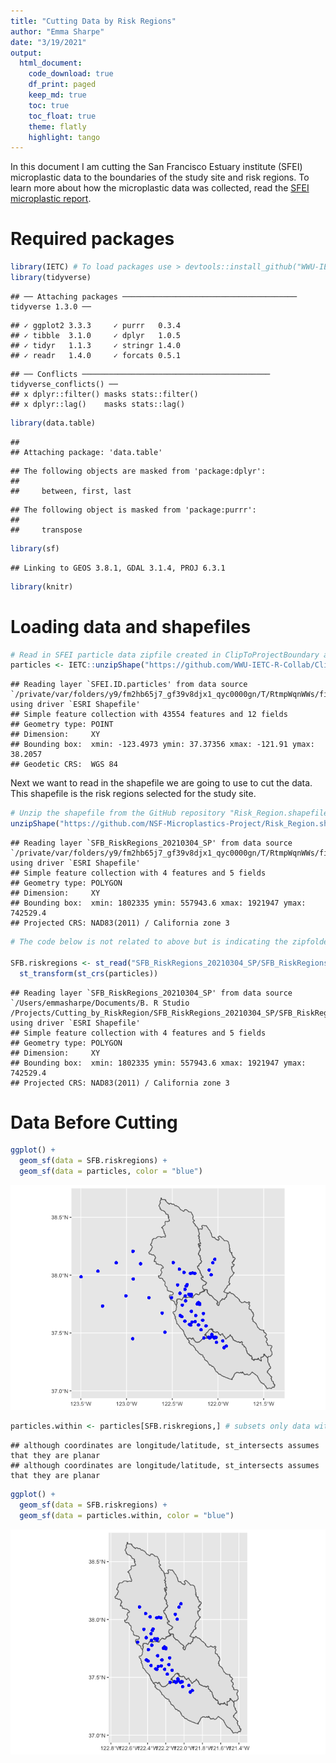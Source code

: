 ```yaml
---
title: "Cutting Data by Risk Regions"
author: "Emma Sharpe"
date: "3/19/2021"
output:
  html_document:
    code_download: true
    df_print: paged
    keep_md: true
    toc: true
    toc_float: true
    theme: flatly
    highlight: tango
---
```

In this document I am cutting the San Francisco Estuary institute (SFEI) microplastic data to the boundaries of the study site and risk regions. To learn more about how the microplastic data was collected, read the [SFEI microplastic report](https://www.sfei.org/documents/understanding-microplastics).

# Required packages

```r
library(IETC) # To load packages use > devtools::install_github("WWU-IETC-R-Collab/IETC")
library(tidyverse)
```

```
## ── Attaching packages ─────────────────────────────────────── tidyverse 1.3.0 ──
```

```
## ✓ ggplot2 3.3.3     ✓ purrr   0.3.4
## ✓ tibble  3.1.0     ✓ dplyr   1.0.5
## ✓ tidyr   1.1.3     ✓ stringr 1.4.0
## ✓ readr   1.4.0     ✓ forcats 0.5.1
```

```
## ── Conflicts ────────────────────────────────────────── tidyverse_conflicts() ──
## x dplyr::filter() masks stats::filter()
## x dplyr::lag()    masks stats::lag()
```

```r
library(data.table)
```

```
## 
## Attaching package: 'data.table'
```

```
## The following objects are masked from 'package:dplyr':
## 
##     between, first, last
```

```
## The following object is masked from 'package:purrr':
## 
##     transpose
```

```r
library(sf)
```

```
## Linking to GEOS 3.8.1, GDAL 3.1.4, PROJ 6.3.1
```

```r
library(knitr)
```

# Loading data and shapefiles 


```r
# Read in SFEI particle data zipfile created in ClipToProjectBoundary and unzip it.
particles <- IETC::unzipShape("https://github.com/WWU-IETC-R-Collab/ClipToProjectBoundary/raw/main/SFEI.particles.locations.zip")
```

```
## Reading layer `SFEI.ID.particles' from data source `/private/var/folders/y9/fm2hb65j7_gf39v8djx1_qyc0000gn/T/RtmpWqnWWs/filecf824895567/SFEI.ID.particles.shp' using driver `ESRI Shapefile'
## Simple feature collection with 43554 features and 12 fields
## Geometry type: POINT
## Dimension:     XY
## Bounding box:  xmin: -123.4973 ymin: 37.37356 xmax: -121.91 ymax: 38.2057
## Geodetic CRS:  WGS 84
```

Next we want to read in the shapefile we are going to use to cut the data. This shapefile is the risk regions selected for the study site. 

```r
# Unzip the shapefile from the GitHub repository "Risk_Region.shapefile"
unzipShape("https://github.com/NSF-Microplastics-Project/Risk_Region.shapefile/raw/main/Data/SFB_RiskRegions_20210304_SP.zip")
```

```
## Reading layer `SFB_RiskRegions_20210304_SP' from data source `/private/var/folders/y9/fm2hb65j7_gf39v8djx1_qyc0000gn/T/RtmpWqnWWs/filecf824dd91ad4/SFB_RiskRegions_20210304_SP.shp' using driver `ESRI Shapefile'
## Simple feature collection with 4 features and 5 fields
## Geometry type: POLYGON
## Dimension:     XY
## Bounding box:  xmin: 1802335 ymin: 557943.6 xmax: 1921947 ymax: 742529.4
## Projected CRS: NAD83(2011) / California zone 3
```

```r
# The code below is not related to above but is indicating the zipfolder in this working directory. I am taking out the .shp to be use when cutting the data. 

SFB.riskregions <- st_read("SFB_RiskRegions_20210304_SP/SFB_RiskRegions_20210304_SP.shp") %>% # transforms shapefile CRS to WGS84 vs NAD83
  st_transform(st_crs(particles))
```

```
## Reading layer `SFB_RiskRegions_20210304_SP' from data source `/Users/emmasharpe/Documents/B. R Studio /Projects/Cutting_by_RiskRegion/SFB_RiskRegions_20210304_SP/SFB_RiskRegions_20210304_SP.shp' using driver `ESRI Shapefile'
## Simple feature collection with 4 features and 5 fields
## Geometry type: POLYGON
## Dimension:     XY
## Bounding box:  xmin: 1802335 ymin: 557943.6 xmax: 1921947 ymax: 742529.4
## Projected CRS: NAD83(2011) / California zone 3
```



# Data Before Cutting 


```r
ggplot() +
  geom_sf(data = SFB.riskregions) +
  geom_sf(data = particles, color = "blue")
```

![](Cutting_by_RiskRegion_files/figure-html/unnamed-chunk-4-1.png)<!-- -->




```r
particles.within <- particles[SFB.riskregions,] # subsets only data within project study area
```

```
## although coordinates are longitude/latitude, st_intersects assumes that they are planar
## although coordinates are longitude/latitude, st_intersects assumes that they are planar
```

```r
ggplot() +
  geom_sf(data = SFB.riskregions) +
  geom_sf(data = particles.within, color = "blue")
```

![](Cutting_by_RiskRegion_files/figure-html/unnamed-chunk-5-1.png)<!-- -->

